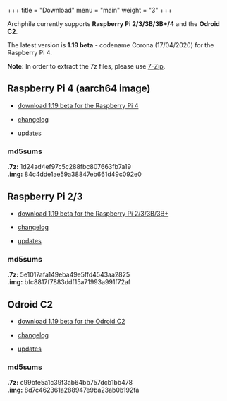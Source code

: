 +++
title =  "Download"
menu = "main"
weight = "3"
+++

Archphile currently supports **Raspberry Pi 2/3/3B/3B+/4** and the **Odroid C2**. 

The latest version is **1.19 beta** - codename Corona (17/04/2020) for the Raspberry Pi 4.

**Note:** In order to extract the 7z files, please use [7-Zip](https://www.7-zip.org/download.html).

## Raspberry Pi 4 (aarch64 image)

- [download 1.19 beta for the Raspberry Pi 4](https://sourceforge.net/projects/archphile/files/rpi4/1.19-beta-corona/archphile-1.19-beta-corona-rpi4.7z/download) 

- [changelog](https://archphile.org/changelog/rpi4.txt) 

- [updates](https://archphile.org/changelog/updates-rpi4.txt)

### md5sums

**.7z:**  1d24ad4ef97c5c288fbc807663fb7a19  
**.img:** 84c4dde1ae59a38847eb661d49c092e0

## Raspberry Pi 2/3

- [download 1.19 beta for the Raspberry Pi 2/3/3B/3B+](https://sourceforge.net/projects/archphile/files/rpi3/1.19-beta-corona/archphile-1.19-beta-corona-rpi23.7z/download) 

- [changelog](https://archphile.org/changelog/rpi23.txt) 

- [updates](https://archphile.org/changelog/updates-rpi23.txt)

### md5sums

**.7z:** 5e1017afa149eba49e5ffd4543aa2825  
**.img:** bfc8817f7883ddf15a71993a991f72af


## Odroid C2

- [download 1.19 beta for the Odroid C2](https://sourceforge.net/projects/archphile/files/odroidc2/1.19-beta-corona/archphile-1.19-beta-corona-odroidc2.7z/download) 

- [changelog](https://archphile.org/changelog/odroidc2.txt)

- [updates](https://archphile.org/changelog/updates-odroidc2.txt)

### md5sums

**.7z:** c99bfe5a1c39f3ab64bb757dcb1bb478  
**.img:** 8d7c462361a288947e9ba23ab0b192fa

